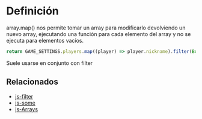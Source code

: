 # Definición

array.map() nos permite tomar un array para modificarlo devolviendo un nuevo array, ejecutando una función para cada elemento del array y no se ejecuta para elementos vacíos.

```JavaScript
return GAME_SETTINGS.players.map((player) => player.nickname).filter(Boolean)
```

Suele usarse en conjunto con filter

## Relacionados

* [js-filter](https://github.com/altaskur/Apuntes/blob/main/lenguajes/JavaScript/js-filter.md)
* [js-some](https://github.com/altaskur/Apuntes/blob/main/lenguajes/JavaScript/js-some.md)
* [js-Arrays](https://github.com/altaskur/Apuntes/blob/main/lenguajes/JavaScript/js-Arrays.md)
